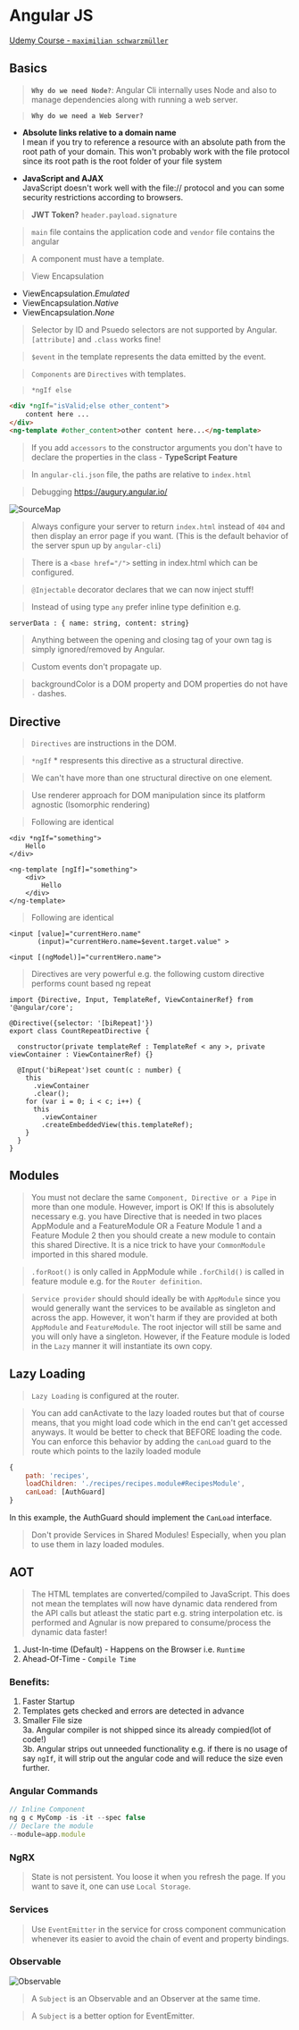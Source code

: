 # Angular JS

[Udemy Course - `maximilian schwarzmüller`](https://www.udemy.com/the-complete-guide-to-angular-2/)

## Basics

> **`Why do we need Node?`**: Angular Cli internally uses Node and also to manage dependencies along with running a web server.

> **`Why do we need a Web Server?`**

* **Absolute links relative to a domain name**  
  I mean if you try to reference a resource with an absolute path from the root path of your domain. This won't probably work with the file protocol since its root path is the root folder of your file system

* **JavaScript and AJAX**  
  JavaScript doesn't work well with the file:// protocol and you can some security restrictions according to browsers.

> **JWT Token?** `header.payload.signature`

> `main` file contains the application code and `vendor` file contains the angular

> A component must have a template.

> View Encapsulation

* ViewEncapsulation._Emulated_
* ViewEncapsulation._Native_
* ViewEncapsulation._None_

> Selector by ID and Psuedo selectors are not supported by Angular. `[attribute]` and `.class` works fine!

> `$event` in the template represents the data emitted by the event.

> `Components` are `Directives` with templates.

> `*ngIf else`

```html
<div *ngIf="isValid;else other_content">
    content here ...
</div>
<ng-template #other_content>other content here...</ng-template>
```

> If you add `accessors` to the constructor arguments you don't have to declare the properties in the class - **TypeScript Feature**

> In `angular-cli.json` file, the paths are relative to `index.html`

> Debugging https://augury.angular.io/

![SourceMap](./images/sourcemap.png 'Debugging .ts files in chrome debugger')

> Always configure your server to return `index.html` instead of `404` and then display an error page if you want. (This is the default behavior of the server spun up by `angular-cli`)

> There is a `<base href="/">` setting in index.html which can be configured.

> `@Injectable` decorator declares that we can now inject stuff!

> Instead of using type `any` prefer inline type definition e.g.

```javscript
serverData : { name: string, content: string}
```

> Anything between the opening and closing tag of your own tag is simply ignored/removed by Angular.

> Custom events don't propagate up.

> backgroundColor is a DOM property and DOM properties do not have `-` dashes.

## Directive

> `Directives` are instructions in the DOM.

> `*ngIf` \* respresents this directive as a structural directive.

> We can't have more than one structural directive on one element.

> Use renderer approach for DOM manipulation since its platform agnostic (Isomorphic rendering)

> Following are identical

```
<div *ngIf="something">
    Hello
</div>
```

```
<ng-template [ngIf]="something">
    <div>
        Hello
    </div>
</ng-template>
```

> Following are identical

```
<input [value]="currentHero.name"
       (input)="currentHero.name=$event.target.value" >
```

```
<input [(ngModel)]="currentHero.name">
```

> Directives are very powerful e.g. the following custom directive performs count based ng repeat

```
import {Directive, Input, TemplateRef, ViewContainerRef} from '@angular/core';

@Directive({selector: '[biRepeat]'})
export class CountRepeatDirective {

  constructor(private templateRef : TemplateRef < any >, private viewContainer : ViewContainerRef) {}

  @Input('biRepeat')set count(c : number) {
    this
      .viewContainer
      .clear();
    for (var i = 0; i < c; i++) {
      this
        .viewContainer
        .createEmbeddedView(this.templateRef);
    }
  }
}
```

## Modules

> You must not declare the same `Component, Directive or a Pipe` in more than one module. However, import is OK! If this is absolutely necessary e.g. you have Directive that is needed in two places AppModule and a FeatureModule OR a Feature Module 1 and a Feature Module 2 then you should create a new module to contain this shared Directive. It is a nice trick to have your `CommonModule` imported in this shared module.

> `.forRoot()` is only called in AppModule while `.forChild()` is called in feature module e.g. for the `Router definition`.

> `Service provider` should should ideally be with `AppModule` since you would generally want the services to be available as singleton and across the app. However, it won't harm if they are provided at both `AppModule` and `FeatureModule`. The root injector will still be same and you will only have a singleton. However, if the Feature module is loded in the `Lazy` manner it will instantiate its own copy.

## Lazy Loading

> `Lazy Loading` is configured at the router.

> You can add canActivate to the lazy loaded routes but that of course means, that you might load code which in the end can't get accessed anyways. It would be better to check that BEFORE loading the code. You can enforce this behavior by adding the `canLoad` guard to the route which points to the lazily loaded module

```javascript
{
    path: 'recipes',
    loadChildren: './recipes/recipes.module#RecipesModule',
    canLoad: [AuthGuard]
}
```

In this example, the AuthGuard should implement the `CanLoad` interface.

> Don't provide Services in Shared Modules! Especially, when you plan to use them in lazy loaded modules.

## AOT

> The HTML templates are converted/compiled to JavaScript. This does not mean the templates will now have dynamic data rendered from the API calls but atleast the static part e.g. string interpolation etc. is performed and Agnular is now prepared to consume/process the dynamic data faster!

1.  Just-In-time (Default) - Happens on the Browser i.e. `Runtime`
2.  Ahead-Of-Time - `Compile Time`

### Benefits:

1.  Faster Startup
2.  Templates gets checked and errors are detected in advance
3.  Smaller File size  
    3a. Angular compiler is not shipped since its already compied(lot of code!)  
    3b. Angular strips out unneeded functionality e.g. if there is no usage of say `ngIf`, it will strip out the angular code and will reduce the size even further.

### Angular Commands

```javascript
// Inline Component
ng g c MyComp -is -it --spec false
// Declare the module
--module=app.module
```

### NgRX

> State is not persistent. You loose it when you refresh the page. If you want to save it, one can use `Local Storage`.

### Services

> Use `EventEmitter` in the service for cross component communication whenever its easier to avoid the chain of event and property bindings.

### Observable

![Observable](./images/Observable.png 'Creating an observable from scratch')

> A `Subject` is an Observable and an Observer at the same time.

> A `Subject` is a better option for EventEmitter.
